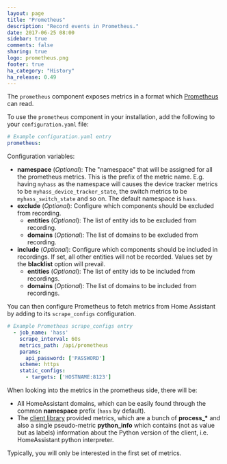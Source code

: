```yaml
---
layout: page
title: "Prometheus"
description: "Record events in Prometheus."
date: 2017-06-25 08:00
sidebar: true
comments: false
sharing: true
logo: prometheus.png
footer: true
ha_category: "History"
ha_release: 0.49
---
```


The `prometheus` component exposes metrics in a format which [Prometheus](https://prometheus.io/) can read.

To use the `prometheus` component in your installation, add the following to your `configuration.yaml` file:

```yaml
# Example configuration.yaml entry
prometheus:
```

Configuration variables:

- **namespace** (*Optional*): The "namespace" that will be assigned for all the prometheus metrics. This is the prefix of the metric name. E.g. having `myhass` as the namespace will causes the device tracker metrics to be `myhass_device_tracker_state`, the switch metrics to be `myhass_switch_state` and so on. The default namespace is `hass`.
- **exclude** (*Optional*): Configure which components should be excluded from recording.
  - **entities** (*Optional*): The list of entity ids to be excluded from recording.
  - **domains** (*Optional*): The list of domains to be excluded from recording.
- **include** (*Optional*): Configure which components should be included in recordings. If set, all other entities will not be recorded. Values set by the **blacklist** option will prevail.
  - **entities** (*Optional*): The list of entity ids to be included from recordings.
  - **domains** (*Optional*): The list of domains to be included from recordings.

You can then configure Prometheus to fetch metrics from Home Assistant by adding to its `scrape_configs` configuration.

```yaml
# Example Prometheus scrape_configs entry
  - job_name: 'hass'
    scrape_interval: 60s
    metrics_path: /api/prometheus
    params:
      api_password: ['PASSWORD']
    scheme: https
    static_configs:
      - targets: ['HOSTNAME:8123']
```

When looking into the metrics in the prometheus side, there will be:

  - All HomeAssistant domains, which can be easily found through the common **namespace** prefix (`hass` by default).
  - The [client library](https://github.com/prometheus/client_python) provided metrics, which are a bunch of **process_\*** and also a single pseudo-metric **python_info** which contains (not as value but as labels) information about the Python version of the client, i.e. HomeAssistant python interpreter.
  
Typically, you will only be interested in the first set of metrics.
